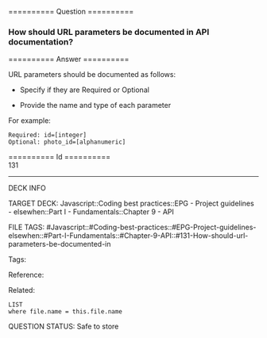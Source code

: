========== Question ==========  

### How should URL parameters be documented in API documentation?  

========== Answer ==========  

URL parameters should be documented as follows:

-   Specify if they are Required or Optional

-   Provide the name and type of each parameter

For example:

```
Required: id=[integer]
Optional: photo_id=[alphanumeric]
```

========== Id ==========  
131

---

DECK INFO

TARGET DECK: Javascript::Coding best practices::EPG - Project guidelines - elsewhen::Part I - Fundamentals::Chapter 9 - API

FILE TAGS: #Javascript::#Coding-best-practices::#EPG-Project-guidelines-elsewhen::#Part-I-Fundamentals::#Chapter-9-API::#131-How-should-url-parameters-be-documented-in

Tags:

Reference:

Related:

```dataview
LIST
where file.name = this.file.name
```

QUESTION STATUS: Safe to store
